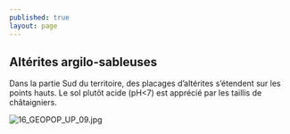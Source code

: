 ```yaml
---
published: true
layout: page
---
```

## Altérites argilo-sableuses

Dans la partie Sud du territoire, des placages d’altérites s’étendent sur les points hauts. Le sol plutôt acide (pH<7) est apprécié par les taillis de châtaigniers.

![16_GEOPOP_UP_09.jpg]({{site.baseurl}}/data/images/16/geographie/16_GEOPOP_UP_09.jpg)

